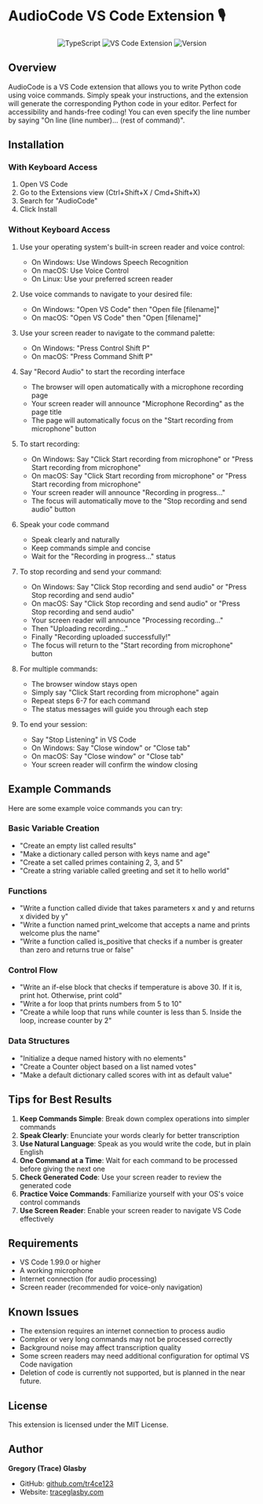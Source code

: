 # AudioCode VS Code Extension 🎙️

<div align="center">
  <img src="https://img.shields.io/badge/TypeScript-blue.svg" alt="TypeScript">
  <img src="https://img.shields.io/badge/VS%20Code-Extension-green.svg" alt="VS Code Extension">
  <img src="https://img.shields.io/badge/Version-0.0.1-blue.svg" alt="Version">
</div>

## Overview

AudioCode is a VS Code extension that allows you to write Python code using voice commands. Simply speak your instructions, and the extension will generate the corresponding Python code in your editor. Perfect for accessibility and hands-free coding! You can even specify the line number by saying "On line (line number)... (rest of command)".

## Installation

### With Keyboard Access

1. Open VS Code
2. Go to the Extensions view (Ctrl+Shift+X / Cmd+Shift+X)
3. Search for "AudioCode"
4. Click Install

### Without Keyboard Access

1. Use your operating system's built-in screen reader and voice control:

   - On Windows: Use Windows Speech Recognition
   - On macOS: Use Voice Control
   - On Linux: Use your preferred screen reader

2. Use voice commands to navigate to your desired file:

   - On Windows: "Open VS Code" then "Open file [filename]"
   - On macOS: "Open VS Code" then "Open [filename]"

3. Use your screen reader to navigate to the command palette:

   - On Windows: "Press Control Shift P"
   - On macOS: "Press Command Shift P"

4. Say "Record Audio" to start the recording interface

   - The browser will open automatically with a microphone recording page
   - Your screen reader will announce "Microphone Recording" as the page title
   - The page will automatically focus on the "Start recording from microphone" button

5. To start recording:

   - On Windows: Say "Click Start recording from microphone" or "Press Start recording from microphone"
   - On macOS: Say "Click Start recording from microphone" or "Press Start recording from microphone"
   - Your screen reader will announce "Recording in progress..."
   - The focus will automatically move to the "Stop recording and send audio" button

6. Speak your code command

   - Speak clearly and naturally
   - Keep commands simple and concise
   - Wait for the "Recording in progress..." status

7. To stop recording and send your command:

   - On Windows: Say "Click Stop recording and send audio" or "Press Stop recording and send audio"
   - On macOS: Say "Click Stop recording and send audio" or "Press Stop recording and send audio"
   - Your screen reader will announce "Processing recording..."
   - Then "Uploading recording..."
   - Finally "Recording uploaded successfully!"
   - The focus will return to the "Start recording from microphone" button

8. For multiple commands:

   - The browser window stays open
   - Simply say "Click Start recording from microphone" again
   - Repeat steps 6-7 for each command
   - The status messages will guide you through each step

9. To end your session:
   - Say "Stop Listening" in VS Code
   - On Windows: Say "Close window" or "Close tab"
   - On macOS: Say "Close window" or "Close tab"
   - Your screen reader will confirm the window closing

## Example Commands

Here are some example voice commands you can try:

### Basic Variable Creation

- "Create an empty list called results"
- "Make a dictionary called person with keys name and age"
- "Create a set called primes containing 2, 3, and 5"
- "Create a string variable called greeting and set it to hello world"

### Functions

- "Write a function called divide that takes parameters x and y and returns x divided by y"
- "Write a function named print_welcome that accepts a name and prints welcome plus the name"
- "Write a function called is_positive that checks if a number is greater than zero and returns true or false"

### Control Flow

- "Write an if-else block that checks if temperature is above 30. If it is, print hot. Otherwise, print cold"
- "Write a for loop that prints numbers from 5 to 10"
- "Create a while loop that runs while counter is less than 5. Inside the loop, increase counter by 2"

### Data Structures

- "Initialize a deque named history with no elements"
- "Create a Counter object based on a list named votes"
- "Make a default dictionary called scores with int as default value"

## Tips for Best Results

1. **Keep Commands Simple**: Break down complex operations into simpler commands
2. **Speak Clearly**: Enunciate your words clearly for better transcription
3. **Use Natural Language**: Speak as you would write the code, but in plain English
4. **One Command at a Time**: Wait for each command to be processed before giving the next one
5. **Check Generated Code**: Use your screen reader to review the generated code
6. **Practice Voice Commands**: Familiarize yourself with your OS's voice control commands
7. **Use Screen Reader**: Enable your screen reader to navigate VS Code effectively

## Requirements

- VS Code 1.99.0 or higher
- A working microphone
- Internet connection (for audio processing)
- Screen reader (recommended for voice-only navigation)

## Known Issues

- The extension requires an internet connection to process audio
- Complex or very long commands may not be processed correctly
- Background noise may affect transcription quality
- Some screen readers may need additional configuration for optimal VS Code navigation
- Deletion of code is currently not supported, but is planned in the near future.

## License

This extension is licensed under the MIT License.

## Author

**Gregory (Trace) Glasby**

- GitHub: [github.com/tr4ce123](https://github.com/tr4ce123)
- Website: [traceglasby.com](https://traceglasby.com)
